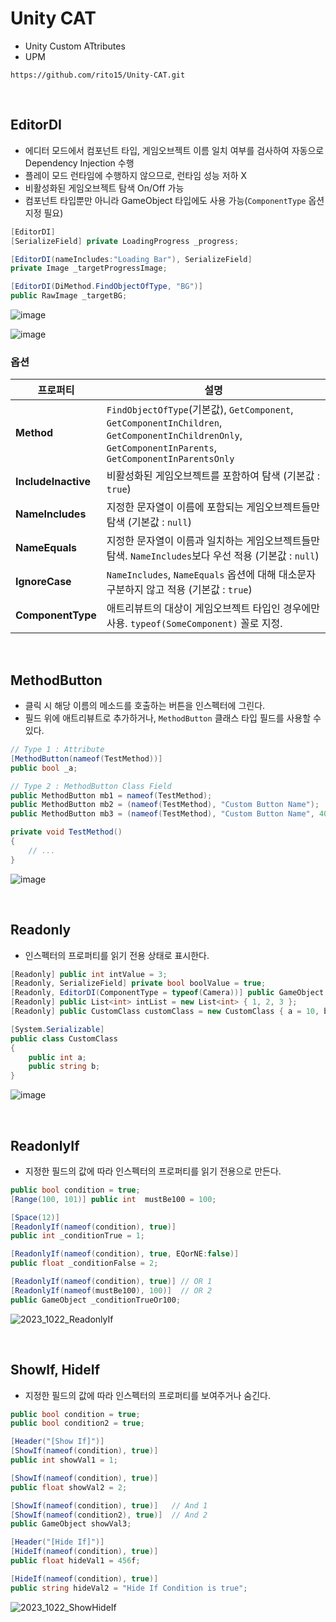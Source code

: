 # Unity CAT
- Unity Custom ATtributes
- UPM
```
https://github.com/rito15/Unity-CAT.git
```

<br>

## EditorDI
- 에디터 모드에서 컴포넌트 타입, 게임오브젝트 이름 일치 여부를 검사하여 자동으로 Dependency Injection 수행
- 플레이 모드 런타임에 수행하지 않으므로, 런타임 성능 저하 X
- 비활성화된 게임오브젝트 탐색 On/Off 가능
- 컴포넌트 타입뿐만 아니라 GameObject 타입에도 사용 가능(`ComponentType` 옵션 지정 필요)
```cs
[EditorDI]
[SerializeField] private LoadingProgress _progress;

[EditorDI(nameIncludes:"Loading Bar"), SerializeField]
private Image _targetProgressImage;

[EditorDI(DiMethod.FindObjectOfType, "BG")]
public RawImage _targetBG;
```
![image](https://github.com/rito15/Unity-CAT/assets/42164422/0c2cedf3-e03c-48f6-a41a-620f2181d8cf)

![image](https://github.com/rito15/Unity-CAT/assets/42164422/55f09891-1a5c-442f-a130-c7bb830c6fa6)

### 옵션
|프로퍼티|설명|
|---|---|
|**Method** | `FindObjectOfType`(기본값), `GetComponent`, `GetComponentInChildren`, `GetComponentInChildrenOnly`, `GetComponentInParents`, `GetComponentInParentsOnly`|
|**IncludeInactive** | 비활성화된 게임오브젝트를 포함하여 탐색 (기본값 : `true`)|
|**NameIncludes** | 지정한 문자열이 이름에 포함되는 게임오브젝트들만 탐색 (기본값 : `null`)|
|**NameEquals** | 지정한 문자열이 이름과 일치하는 게임오브젝트들만 탐색. `NameIncludes`보다 우선 적용 (기본값 : `null`)|
|**IgnoreCase** | `NameIncludes`, `NameEquals` 옵션에 대해 대소문자 구분하지 않고 적용 (기본값 : `true`)|
|**ComponentType** | 애트리뷰트의 대상이 게임오브젝트 타입인 경우에만 사용. `typeof(SomeComponent)` 꼴로 지정.|

<br>

## MethodButton
- 클릭 시 해당 이름의 메소드를 호출하는 버튼을 인스펙터에 그린다.
- 필드 위에 애트리뷰트로 추가하거나, `MethodButton` 클래스 타입 필드를 사용할 수 있다.
```cs
// Type 1 : Attribute
[MethodButton(nameof(TestMethod))]
public bool _a;

// Type 2 : MethodButton Class Field
public MethodButton mb1 = nameof(TestMethod);
public MethodButton mb2 = (nameof(TestMethod), "Custom Button Name");
public MethodButton mb3 = (nameof(TestMethod), "Custom Button Name", 40); // + Height

private void TestMethod()
{
    // ...
}
```
![image](https://github.com/rito15/Unity-CAT/assets/42164422/046cc3c3-4a72-45a9-84fd-6e47164b165a)

<br>

## Readonly
- 인스펙터의 프로퍼티를 읽기 전용 상태로 표시한다.
```cs
[Readonly] public int intValue = 3;
[Readonly, SerializeField] private bool boolValue = true;
[Readonly, EditorDI(ComponentType = typeof(Camera))] public GameObject go;
[Readonly] public List<int> intList = new List<int> { 1, 2, 3 };
[Readonly] public CustomClass customClass = new CustomClass { a = 10, b = "string" };

[System.Serializable]
public class CustomClass
{
    public int a;
    public string b;
}
```
![image](https://github.com/rito15/Unity-CAT/assets/42164422/b474c181-e56e-4def-af34-39aca738b93b)

<br>

## ReadonlyIf
- 지정한 필드의 값에 따라 인스펙터의 프로퍼티를 읽기 전용으로 만든다.
```cs
public bool condition = true;
[Range(100, 101)] public int  mustBe100 = 100;

[Space(12)]
[ReadonlyIf(nameof(condition), true)]
public int _conditionTrue = 1;

[ReadonlyIf(nameof(condition), true, EQorNE:false)]
public float _conditionFalse = 2;

[ReadonlyIf(nameof(condition), true)] // OR 1
[ReadonlyIf(nameof(mustBe100), 100)]  // OR 2
public GameObject _conditionTrueOr100;
```
![2023_1022_ReadonlyIf](https://github.com/rito15/Unity-CAT/assets/42164422/4cdd37bd-6940-418f-b966-ac9d9dc01aa1)

<br>

## ShowIf, HideIf
- 지정한 필드의 값에 따라 인스펙터의 프로퍼티를 보여주거나 숨긴다.
```cs
public bool condition = true;
public bool condition2 = true;

[Header("[Show If]")]
[ShowIf(nameof(condition), true)]
public int showVal1 = 1;

[ShowIf(nameof(condition), true)]
public float showVal2 = 2;

[ShowIf(nameof(condition), true)]   // And 1
[ShowIf(nameof(condition2), true)]  // And 2
public GameObject showVal3;

[Header("[Hide If]")]
[HideIf(nameof(condition), true)]
public float hideVal1 = 456f;

[HideIf(nameof(condition), true)]
public string hideVal2 = "Hide If Condition is true";
```
![2023_1022_ShowHideIf](https://github.com/rito15/Unity-CAT/assets/42164422/fad53e88-ecf8-43af-b49d-b80a6c87c079)


